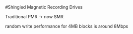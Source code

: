 #Shingled Magnetic Recording Drives

Traditional PMR -> now SMR

random write performance for 4MB blocks is around 8Mbps


